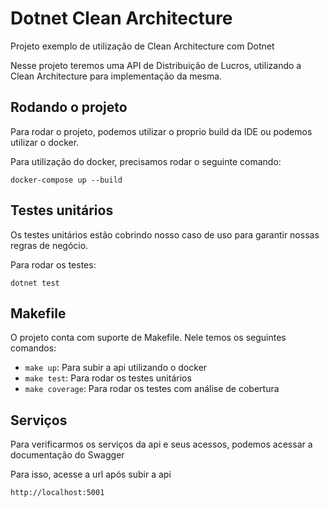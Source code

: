 # Dotnet Clean Architecture

Projeto exemplo de utilização de Clean Architecture com Dotnet

Nesse projeto teremos uma API de Distribuição de Lucros, utilizando a Clean Architecture para implementação da mesma.

## Rodando o projeto

Para rodar o projeto, podemos utilizar o proprio build da IDE ou podemos utilizar o docker.

Para utilização do docker, precisamos rodar o seguinte comando:

```
docker-compose up --build
```

## Testes unitários

Os testes unitários estão cobrindo nosso caso de uso para garantir nossas regras de negócio.

Para rodar os testes:

```
dotnet test
```

## Makefile

O projeto conta com suporte de Makefile. Nele temos os seguintes comandos:

- `make up`: Para subir a api utilizando o docker
- `make test`: Para rodar os testes unitários
- `make coverage`: Para rodar os testes com análise de cobertura

## Serviços

Para verificarmos os serviços da api e seus acessos, podemos acessar a documentação do Swagger

Para isso, acesse a url após subir a api

```
http://localhost:5001
```
